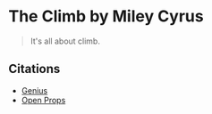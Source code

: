 # The Climb by Miley Cyrus

> It's all about climb.

## Citations
* [Genius](https://genius.com/Miley-cyrus-the-climb-lyrics)
* [Open Props](https://open-props.style)
